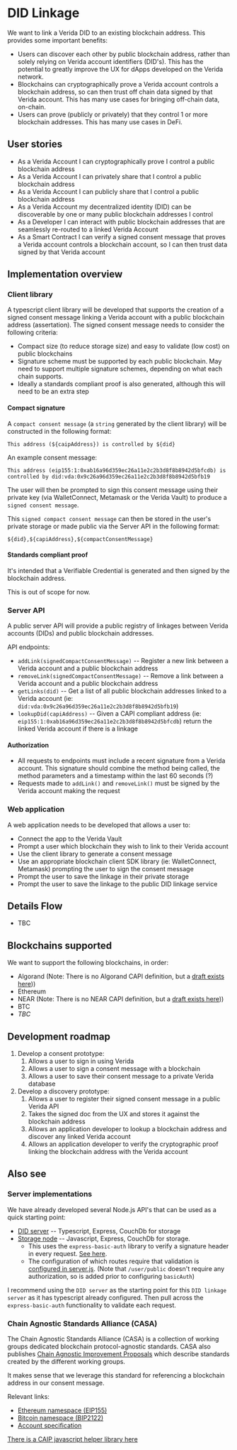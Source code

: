 # DID Linkage

We want to link a Verida DID to an existing blockchain address. This provides some important benefits:

- Users can discover each other by public blockchain address, rather than solely relying on Verida account identifiers (DID's). This has the potential to greatly improve the UX for dApps developed on the Verida network.
- Blockchains can cryptographically prove a Verida account controls a blockchain address, so can then trust off chain data signed by that Verida account. This has many use cases for bringing off-chain data, on-chain.
- Users can prove (publicly or privately) that they control 1 or more blockchain addresses. This has many use cases in DeFi.

## User stories

- As a Verida Account I can cryptographically prove I control a public blockchain address
- As a Verida Account I can privately share that I control a public blockchain address
- As a Verida Account I can publicly share that I control a public blockchain address
- As a Verida Account my decentralized identity (DID) can be discoverable by one or many public blockchain addresses I control
- As a Developer I can interact with public blockchain addresses that are seamlessly re-routed to a linked Verida Account
- As a Smart Contract I can verify a signed consent message that proves a Verida account controls a blockchain account, so I can then trust data signed by that Verida account

## Implementation overview

### Client library

A typescript client library will be developed that supports the creation of a signed consent message linking a Verida account with a public blockchain address (assertation). The signed consent message needs to consider the following criteria:

- Compact size (to reduce storage size) and easy to validate (low cost) on public blockchains
- Signature scheme must be supported by each public blockchain. May need to support multiple signature schemes, depending on what each chain supports.
- Ideally a standards compliant proof is also generated, although this will need to be an extra step

#### Compact signature

A `compact consent message` (a `string` generated by the client library) will be constructed in the following format:

`This address (${caipAddress}) is controlled by ${did}`

An example consent message:

`This address (eip155:1:0xab16a96d359ec26a11e2c2b3d8f8b8942d5bfcdb) is controlled by did:vda:0x9c26a96d359ec26a11e2c2b3d8f8b8942d5bfb19`

The user will then be prompted to sign this consent message using their private key (via WalletConnect, Metamask or the Verida Vault) to produce a `signed consent message`.

This `signed compact consent message` can then be stored in the user's private storage or made public via the Server API in the following format:

`${did},${capiAddress},${compactConsentMessage}`

#### Standards compliant proof

It's intended that a Verifiable Credential is generated and then signed by the blockchain address.

This is out of scope for now.

### Server API

A public server API will provide a public registry of linkages between Verida accounts (DIDs) and public blockchain addresses.

API endpoints:

- `addLink(signedCompactConsentMessage)` -- Register a new link between a Verida account and a public blockchain address
- `removeLink(signedCompactConsentMessage)` -- Remove a link between a Verida account and a public blockchain address
- `getLinks(did)` -- Get a list of all public blockchain addresses linked to a Verida account (ie: `did:vda:0x9c26a96d359ec26a11e2c2b3d8f8b8942d5bfb19`)
- `lookupDid(capiAddress)` -- Given a CAPI compliant address (ie: `eip155:1:0xab16a96d359ec26a11e2c2b3d8f8b8942d5bfcdb`) return the linked Verida account if there is a linkage

#### Authorization

- All requests to endpoints must include a recent signature from a Verida account. This signature should combine the method being called, the method parameters and a timestamp within the last 60 seconds (?)
- Requests made to `addLink()` and `removeLink()` must be signed by the Verida account making the request

### Web application

A web application needs to be developed that allows a user to:

- Connect the app to the Verida Vault
- Prompt a user which blockchain they wish to link to their Verida account
- Use the client library to generate a consent message
- Use an appropriate blockchain client SDK library (ie: WalletConnect, Metamask) prompting the user to sign the consent message
- Prompt the user to save the linkage in their private storage
- Prompt the user to save the linkage to the public DID linkage service

## Details Flow

* TBC

## Blockchains supported

We want to support the following blockchains, in order:

* Algorand (Note: There is no Algorand CAPI definition, but a [draft exists here](https://github.com/ChainAgnostic/CAIPs/issues/54)))
* Ethereum
* NEAR (Note: There is no NEAR CAPI definition, but a [draft exists here](https://github.com/ChainAgnostic/CAIPs/pull/43)))
* BTC
* _TBC_

## Development roadmap

1. Develop a consent prototype:
   1. Allows a user to sign in using Verida
   2. Allows a user to sign a consent message with a blockchain
   3. Allows a user to save their consent message to a private Verida database
1. Develop a discovery prototype:
   1. Allows a user to register their signed consent message in a public Verida API
   2. Takes the signed doc from the UX and stores it against the blockchain address
   3. Allows an application developer to lookup a blockchain address and discover any linked Verida account
   4. Allows an application developer to verify the cryptographic proof linking the blockchain address with the Verida account

## Also see

### Server implementations

We have already developed several Node.js API's that can be used as a quick starting point:

- [DID server](https://github.com/verida/did-server) -- Typescript, Express, CouchDb for storage
- [Storage node](https://github.com/verida/storage-node) -- Javascript, Express, CouchDb for storage.
  - This uses the `express-basic-auth` library to verify a signature header in every request. [See here](https://github.com/verida/storage-node/blob/main/src/middleware/requestValidator.js).
  - The configuration of which routes require that validation is [configured in server.js](https://github.com/verida/storage-node/blob/e041ac303c16f297521386bb950b804a974577b1/src/server.js#L24). (Note that `/user/public` doesn't require any authorization, so is added prior to configuring `basicAuth`)

I recommend using the `DID server` as the starting point for this `DID linkage server` as it has typescript already configured. Then pull across the `express-basic-auth` functionality to validate each request.

### Chain Agnostic Standards Alliance (CASA)

The Chain Agnostic Standards Alliance (CASA) is a collection of working groups dedicated blockchain protocol-agnostic standards. CASA also publishes [Chain Agnostic Improvement Proposals](https://github.com/ChainAgnostic/CAIPs) which describe standards created by the different working groups.

It makes sense that we leverage this standard for referencing a blockchain address in our consent message.

Relevant links:

- [Ethereum namespace (EIP155)](https://github.com/ChainAgnostic/CAIPs/blob/master/CAIPs/caip-3.md)
- [Bitcoin namespace (BIP2122)](https://github.com/ChainAgnostic/CAIPs/blob/master/CAIPs/caip-4.md)
- [Account specification](https://github.com/ChainAgnostic/CAIPs/blob/master/CAIPs/caip-10.md)

[There is a CAIP javascript helper library here](https://github.com/ChainAgnostic/caip-js)
